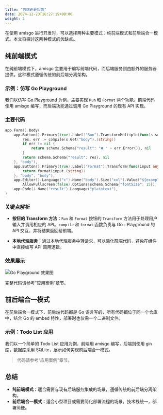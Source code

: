 ```yaml
---
title: "前端还是后端"
date: 2024-12-23T16:27:19+08:00
weight: 2
---
```


在使用 amisgo 进行开发时，可以选择两种主要模式：纯前端模式和前后端合一模式。本文将探讨这两种模式的优缺点。

## 纯前端模式

在纯前端模式下，amisgo 主要用于编写前端代码，而后端服务则由额外的服务器提供。这种模式遵循传统的前后端分离架构。

### 示例：仿写 Go Playground

我们以仿写 [Go Playground](https://go.dev/play) 为例，主要实现 `Run` 和 `Format` 两个功能。前端代码使用 amisgo 编写，而后端功能通过调用 Go Playground 的现有 API 实现。

### 主要代码

```go {hl_lines=[2,3,4,5,6,7,8,9,10,11]}
app.Form().Body(
	app.Button().Primary(true).Label("Run").TransformMultiple(func(s schema.Schema) (schema.Schema, error) {
		res, err := compile(s.Get("body").(string))
		if err != nil {
			return schema.Schema{"result": "❌ " + err.Error()}, nil
		}
		return schema.Schema{"result": res}, nil
	}, "body"),
	app.Button().Primary(true).Label("Format").Transform(func(input any) (any, error) {
		return format(input.(string))
	}, "body", "body"),
	app.Editor().Language("c").Name("body").Size("xxl").Value("${examples}").
		AllowFullscreen(false).Options(schema.Schema{"fontSize": 15}),
	app.Code().Name("result").Language("plaintext"),
)
```

### 关键点解析

- **按钮的 Transform 方法**：`Run` 和 `Format` 按钮的 `Transform` 方法用于处理用户输入并调用相应的 API。`compile` 和 `format` 函数负责与 Go+ Playground 的 API 交互，并将结果返回给前端。

- **本地代理服务**：通过本地代理服务中转请求，可以简化前端代码，避免在组件中直接编写 API 调用逻辑。

### 效果展示

![Go Playground 效果图](/goplay.png)

完整代码请参考“应用案例”章节。

## 前后端合一模式

在前后端合一模式下，前后端代码都是 Go 语言写的，所有代码都位于同一个仓库中，结合 Go 的 embed 特性，部署时也仅需一个二进制文件。

### 示例：Todo List 应用

我们以一个简单的 Todo List 应用为例，前端用 amisgo 编写，后端则使用 gin 库，数据库采用 SQLite，展示如何实现前后端合一模式。

> 代码请参考“应用案例”章节。

## 总结

- **纯前端模式**：适合需要与现有后端服务集成的场景，遵循传统的前后端分离架构。
- **前后端合一模式**：适合小型项目或需要简化部署流程的场景，技术栈统一，部署简便。
